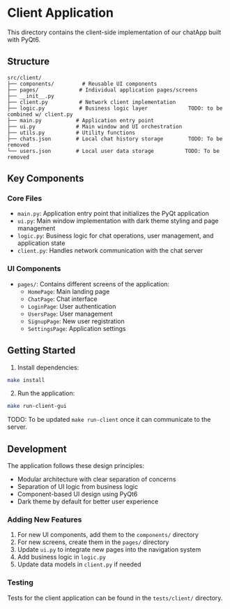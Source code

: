 # Client Application

This directory contains the client-side implementation of our chatApp built with PyQt6.

## Structure

```
src/client/
├── components/         # Reusable UI components
├── pages/             # Individual application pages/screens
├── __init__.py
├── client.py          # Network client implementation
├── logic.py           # Business logic layer             TODO: to be combined w/ client.py
├── main.py           # Application entry point
├── ui.py             # Main window and UI orchestration
├── utils.py          # Utility functions
├── chats.json        # Local chat history storage        TODO: To be removed
└── users.json        # Local user data storage          TODO: To be removed
```

## Key Components

### Core Files

- `main.py`: Application entry point that initializes the PyQt application
- `ui.py`: Main window implementation with dark theme styling and page management
- `logic.py`: Business logic for chat operations, user management, and application state
- `client.py`: Handles network communication with the chat server

### UI Components

- `pages/`: Contains different screens of the application:
  - `HomePage`: Main landing page
  - `ChatPage`: Chat interface
  - `LoginPage`: User authentication
  - `UsersPage`: User management
  - `SignupPage`: New user registration
  - `SettingsPage`: Application settings

## Getting Started

1. Install dependencies:

```bash
make install
```

2. Run the application:

```bash
make run-client-gui
```

TODO: To be updated `make run-client` once it can communicate to the server.

## Development

The application follows these design principles:

- Modular architecture with clear separation of concerns
- Separation of UI logic from business logic
- Component-based UI design using PyQt6
- Dark theme by default for better user experience

### Adding New Features

1. For new UI components, add them to the `components/` directory
2. For new screens, create them in the `pages/` directory
3. Update `ui.py` to integrate new pages into the navigation system
4. Add business logic in `logic.py`
5. Update data models in `client.py` if needed

### Testing

Tests for the client application can be found in the `tests/client/` directory.
